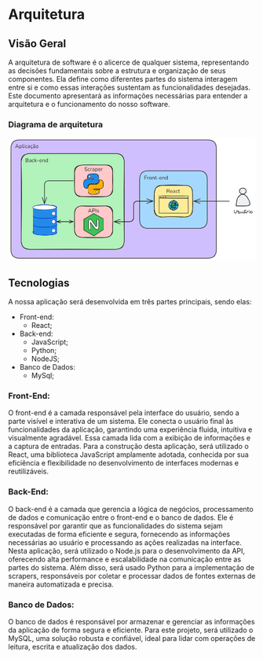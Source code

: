 # Arquitetura

## Visão Geral
A arquitetura de software é o alicerce de qualquer sistema, representando as decisões fundamentais sobre a estrutura e organização de seus componentes. Ela define como diferentes partes do sistema interagem entre si e como essas interações sustentam as funcionalidades desejadas. Este documento apresentará as informações necessárias para entender a arquitetura e o funcionamento do nosso software.

### Diagrama de arquitetura
![Diagrama arquitetura](diagrama.png)

## Tecnologias

A nossa aplicação será desenvolvida em três partes principais, sendo elas:

- Front-end:
    - React;
- Back-end:
    - JavaScript;
    - Python;
    - NodeJS;
- Banco de Dados:
    - MySql;

### Front-End:
O front-end é a camada responsável pela interface do usuário, sendo a parte visível e interativa de um sistema. Ele conecta o usuário final às funcionalidades da aplicação, garantindo uma experiência fluida, intuitiva e visualmente agradável. Essa camada lida com a exibição de informações e a captura de entradas. Para a construção desta aplicação, será utilizado o React, uma biblioteca JavaScript amplamente adotada, conhecida por sua eficiência e flexibilidade no desenvolvimento de interfaces modernas e reutilizáveis.

### Back-End:
O back-end é a camada que gerencia a lógica de negócios, processamento de dados e comunicação entre o front-end e o banco de dados. Ele é responsável por garantir que as funcionalidades do sistema sejam executadas de forma eficiente e segura, fornecendo as informações necessárias ao usuário e processando as ações realizadas na interface. Nesta aplicação, será utilizado o Node.js para o desenvolvimento da API, oferecendo alta performance e escalabilidade na comunicação entre as partes do sistema. Além disso, será usado Python para a implementação de scrapers, responsáveis por coletar e processar dados de fontes externas de maneira automatizada e precisa.

### Banco de Dados:
O banco de dados é responsável por armazenar e gerenciar as informações da aplicação de forma segura e eficiente. Para este projeto, será utilizado o MySQL, uma solução robusta e confiável, ideal para lidar com operações de leitura, escrita e atualização dos dados.
  
